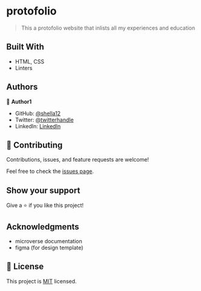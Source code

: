# protofolio
> This a protofolio website that inlists all my experiences and education

## Built With

- HTML, CSS
- Linters

## Authors

👤 **Author1**

- GitHub: [@shella12](https://github.com/githubhandle)
- Twitter: [@twitterhandle](https://twitter.com/twitterhandle)
- LinkedIn: [LinkedIn](https://linkedin.com/in/linkedinhandle)

## 🤝 Contributing

Contributions, issues, and feature requests are welcome!

Feel free to check the [issues page](../../issues/).

## Show your support

Give a ⭐️ if you like this project!

## Acknowledgments

- microverse documentation
- figma (for design template)

## 📝 License

This project is [MIT](./MIT.md) licensed.